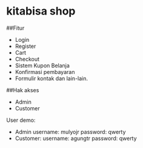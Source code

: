 # kitabisa shop

##Fitur

- Login
- Register
- Cart
- Checkout
- Sistem Kupon Belanja
- Konfirmasi pembayaran
- Formulir kontak
  dan lain-lain.

##Hak akses

- Admin
- Customer

User demo:

- Admin
  username: mulyojr
  password: qwerty
- Customer:
  username: agungtr
  password: qwerty
